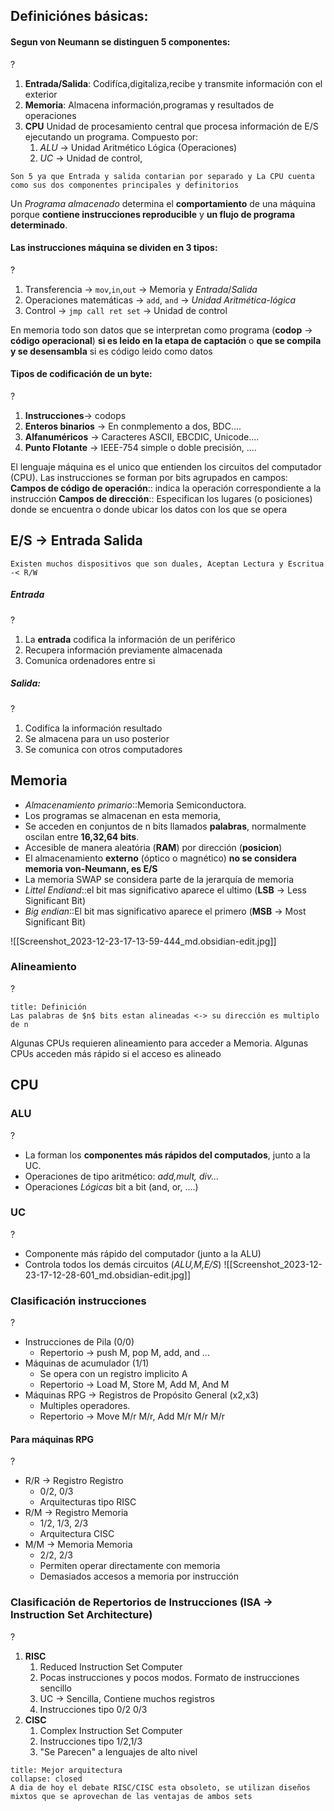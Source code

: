 ## Definiciónes básicas:
#### Segun von Neumann se distinguen 5 componentes:
?
1. **Entrada/Salida**: Codifíca,digitaliza,recibe y transmite información con el exterior
2. **Memoria**: Almacena información,programas y resultados de operaciones
3. **CPU** Unidad de procesamiento central que procesa información de E/S ejecutando un programa. Compuesto por:
	1. *ALU* -> Unidad Aritmético Lógica (Operaciones)
	2. *UC* -> Unidad de control, 
```ad-seealso
Son 5 ya que Entrada y salida contarian por separado y La CPU cuenta como sus dos componentes principales y definitorios
```


Un *Programa almacenado* determina el **comportamiento** de una máquina porque **contiene instrucciones reproducible** y **un flujo de programa determinado**.


#### Las instrucciones máquina se dividen en 3 tipos:
? 
1. Transferencia -> `mov`,`in`,`out` -> Memoria y *Entrada*/*Salida*
2. Operaciones matemáticas -> `add`, `and` -> *Unidad Aritmética-lógica*
3. Control -> `jmp call ret set` -> Unidad de control

En memoria todo son datos que se interpretan como programa (**codop** -> **código operacional**) **si es leido en la etapa de captación** o **que se compila y se desensambla** si es código leido como datos  

#### Tipos de codificación de un byte:
?
1. **Instrucciones**-> codops
2. **Enteros binarios** -> En conmplemento a dos, BDC....
3. **Alfanuméricos** -> Caracteres ASCII, EBCDIC, Unicode....
4. **Punto Flotante** -> IEEE-754 simple o doble precisión, ....

 El lenguaje máquina es el unico que entienden los circuitos del computador (CPU). Las instrucciones se forman por bits agrupados en campos:
 **Campos de código de operación**:: indica la operación correspondiente a la instrucción
 **Campos de dirección**:: Especifican los lugares (o posiciones) donde se encuentra o donde ubicar los datos con los que se opera

## E/S -> Entrada Salida
```ad-seealso
Existen muchos dispositivos que son duales, Aceptan Lectura y Escritua -< R/W
```

##### Entrada
?
1. La **entrada** codifica la información  de un periférico 
2. Recupera información previamente almacenada
3. Comuníca ordenadores entre si

##### Salida:
?
1. Codifíca la información resultado 
2. Se almacena  para un uso posterior 
3. Se comunica con otros computadores


## Memoria

- *Almacenamiento primario*::Memoria Semiconductora.
- Los programas se almacenan en esta memoria,
- Se acceden en conjuntos de n bits llamados **palabras**, normalmente oscilan entre **16,32,64 bits**.
- Accesible de manera aleatória (**RAM**) por dirección (**posicion**)
- El almacenamiento **externo** (óptico o magnético) **no se considera memoria von-Neumann, es E/S**
- La memoria SWAP se considera parte de la jerarquía de memoria
- *Littel Endiand*::el bit mas significativo aparece el ultimo (**LSB** -> Less Significant Bit)
- *Big endian*::El bit mas significativo aparece el primero (**MSB** -> Most Significant Bit)

![[Screenshot_2023-12-23-17-13-59-444_md.obsidian-edit.jpg]]

### Alineamiento
?
```ad-important
title: Definición
Las palabras de $n$ bits estan alineadas <-> su dirección es multiplo de n
```


Algunas CPUs requieren alineamiento para acceder a Memoria. Algunas CPUs acceden más rápido si el acceso es alineado

## CPU

### ALU
?
- La forman los **componentes más rápidos del computados**, junto a la UC.
- Operaciones de tipo aritmético: *add,mult, div...*
- Operaciones *Lógicas* bit a bit (and, or, ....)

### UC
?
- Componente más rápido del computador (junto a la ALU)
- Controla todos los demás circuitos (*ALU,M,E/S*)
![[Screenshot_2023-12-23-17-12-28-601_md.obsidian-edit.jpg]]


### Clasificación instrucciones
?
- Instrucciones de Pila (0/0)
	- Repertorio -> push M,  pop M, add, and ...
- Máquinas de acumulador (1/1)
	- Se opera con un registro implicito A
	- Repertorio -> Load M, Store M, Add M, And M
- Máquinas RPG -> Registros de Propósito General (x2,x3)
	- Multiples operadores.
	- Repertorio -> Move M/r M/r, Add M/r M/r M/r

#### Para máquinas RPG
?
- R/R -> Registro Registro
	- 0/2, 0/3
	- Arquitecturas tipo RISC
- R/M -> Registro Memoria
	- 1/2, 1/3, 2/3
	- Arquitectura CISC
- M/M -> Memoria Memoria
	- 2/2, 2/3
	- Permiten operar directamente con memoria
	- Demasiados accesos a memoria por instrucción

### Clasificación de Repertorios de Instrucciones (ISA -> Instruction Set Architecture)
?
1. **RISC**
	1. Reduced Instruction Set Computer
	2. Pocas instrucciones y pocos modos. Formato de instrucciones sencillo
	3. UC -> Sencilla, Contiene muchos registros
	4. Instrucciones tipo 0/2 0/3
2. **CISC**
	1. Complex Instruction Set Computer
	2. Instrucciones tipo 1/2,1/3
	3. "Se Parecen" a lenguajes de alto nivel

```ad-seealso
title: Mejor arquitectura
collapse: closed
A dia de hoy el debate RISC/CISC esta obsoleto, se utilizan diseños mixtos que se aprovechan de las ventajas de ambos sets

```
